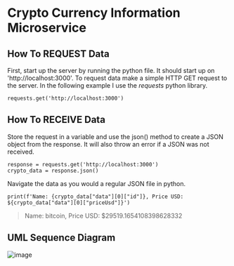 # Crypto Currency Information Microservice
## How To REQUEST Data
First, start up the server by running the python file. It should start up on 'http://localhost:3000'.
To request data make a simple HTTP GET request to the server. In the following example I use the *requests* python library.
```
requests.get('http://localhost:3000')
```
## How To RECEIVE Data
Store the request in a variable and use the json() method to create a JSON object from the response. It will also throw an error if a JSON was not received.
```
response = requests.get('http://localhost:3000')
crypto_data = response.json()
```
Navigate the data as you would a regular JSON file in python.
```
print(f'Name: {crypto_data["data"][0]["id"]}, Price USD: ${crypto_data["data"][0]["priceUsd"]}')
```
> Name: bitcoin, Price USD: $29519.1654108398628332

## UML Sequence Diagram
![image](https://user-images.githubusercontent.com/89743706/236617331-d45f06b1-3d46-4a7f-98e5-feddb7333bfd.png)
